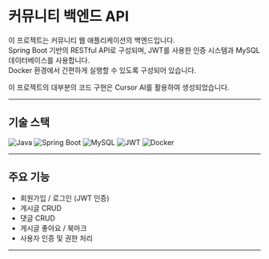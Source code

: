 # 커뮤니티 백엔드 API

이 프로젝트는 커뮤니티 웹 애플리케이션의 백엔드입니다.  
Spring Boot 기반의 RESTful API로 구성되며, JWT를 사용한 인증 시스템과 MySQL 데이터베이스를 사용합니다.  
Docker 환경에서 간편하게 실행할 수 있도록 구성되어 있습니다.

이 프로젝트의 대부분의 코드 구현은 Cursor AI를 활용하여 생성되었습니다.

---

## 기술 스택

![Java](https://img.shields.io/badge/Java-007396?style=flat&logo=java&logoColor=white)
![Spring Boot](https://img.shields.io/badge/Spring%20Boot-6DB33F?style=flat&logo=spring-boot&logoColor=white)
![MySQL](https://img.shields.io/badge/MySQL-4479A1?style=flat&logo=mysql&logoColor=white)
![JWT](https://img.shields.io/badge/JWT-000000?style=flat&logo=jsonwebtokens&logoColor=white)
![Docker](https://img.shields.io/badge/Docker-2496ED?style=flat&logo=docker&logoColor=white)

---

## 주요 기능

- 회원가입 / 로그인 (JWT 인증)
- 게시글 CRUD
- 댓글 CRUD
- 게시글 좋아요 / 북마크
- 사용자 인증 및 권한 처리

---

